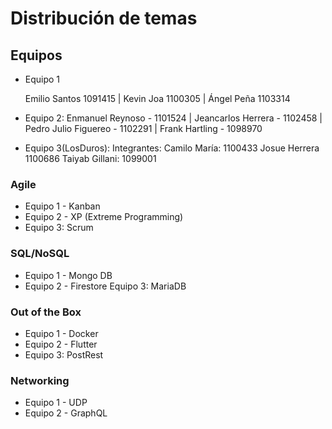 # Distribución de temas

## Equipos

- Equipo 1
  
  Emilio Santos 1091415 |
  Kevin Joa 1100305 |
  Ángel Peña 1103314
- Equipo 2:
  Enmanuel Reynoso - 1101524 |
  Jeancarlos Herrera - 1102458 |
  Pedro Julio Figuereo - 1102291 |
  Frank Hartling - 1098970 
- Equipo 3(LosDuros):
    Integrantes:
        Camilo María: 1100433
        Josue Herrera 1100686
        Taiyab Gillani: 1099001

### Agile
- Equipo 1 - Kanban
- Equipo 2 - XP (Extreme Programming)
- Equipo 3: Scrum
### SQL/NoSQL
- Equipo 1 - Mongo DB
- Equipo 2 - Firestore 
  Equipo 3: MariaDB

### Out of the Box
- Equipo 1 - Docker
- Equipo 2 - Flutter
- Equipo 3: PostRest

### Networking

- Equipo 1 - UDP
- Equipo 2 - GraphQL

